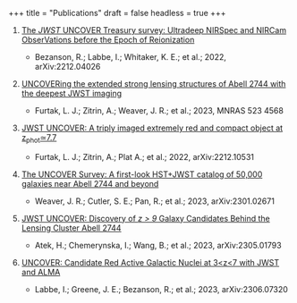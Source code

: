 +++
title = "Publications"
draft = false
headless = true
+++

1. [The *JWST* UNCOVER Treasury survey: Ultradeep NIRSpec and NIRCam ObserVations before the Epoch of Reionization](https://ui.adsabs.harvard.edu/abs/2022arXiv221204026B/abstract)
    - Bezanson, R.; Labbe, I.; Whitaker, K. E.; et al.;
        2022, arXiv:2212.04026

1. [UNCOVERing the extended strong lensing structures of Abell 2744 with the deepest JWST imaging](http://ui.adsabs.harvard.edu/abs/2023MNRAS.523.4568F)
    - Furtak, L. J.; Zitrin, A.; Weaver, J. R.; et al.;
        2023, MNRAS 523 4568
        
1. [JWST UNCOVER: A triply imaged extremely red and compact object at z<sub>phot</sub>≃7.7](https://ui.adsabs.harvard.edu/abs/2022arXiv221210531F/abstract)
    - Furtak, L. J.; Zitrin, A.; Plat A.; et al.; 
        2022, arXiv:2212.10531

1. [The UNCOVER Survey: A first-look HST+JWST catalog of 50,000 galaxies near Abell 2744 and beyond](https://ui.adsabs.harvard.edu/abs/2023arXiv230102671W/abstract)
    - Weaver, J. R.; Cutler, S. E.; Pan, R.; et al.;
        2023, arXiv:2301.02671

1. [JWST UNCOVER: Discovery of *z > 9* Galaxy Candidates Behind the Lensing Cluster Abell 2744](https://ui.adsabs.harvard.edu/abs/2023arXiv230501793A/abstract)
    - Atek, H.; Chemerynska, I.; Wang, B.; et al.;
        2023, arXiv:2305.01793

1. [UNCOVER: Candidate Red Active Galactic Nuclei at 3<z<7 with JWST and ALMA](https://ui.adsabs.harvard.edu/abs/2023arXiv230607320L/abstract)
    - Labbe, I.; Greene, J. E.; Bezanson, R.; et al.; 
        2023, arXiv:2306.07320